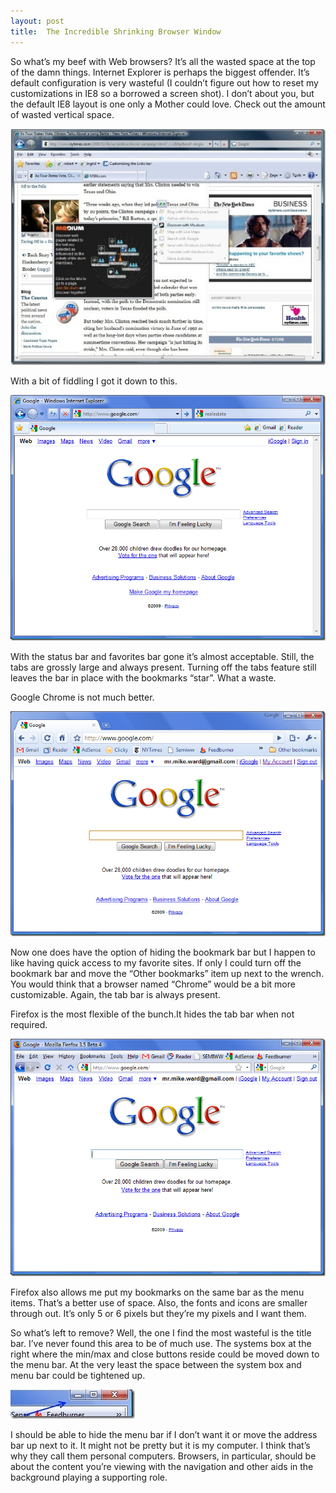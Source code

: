```yaml
---
layout: post
title:  The Incredible Shrinking Browser Window
---
```

So what’s my beef with Web browsers? It’s all the wasted space at the top of the damn things. Internet Explorer is perhaps the biggest offender. It’s default configuration is very wasteful (I couldn’t figure out how to reset my customizations in IE8 so a borrowed a screen shot). I don’t about you, but the default IE8 layout is one only a Mother could love. Check out the amount of wasted vertical space.

![MediumActivity](/cdn/images/blog/TheIncredibleShrinkingBrowserWindow_10A43/MediumActivity.jpg)

With a bit of fiddling I got it down to this.

![image](/cdn/images/blog/TheIncredibleShrinkingBrowserWindow_10A43/image.png)

With the status bar and favorites bar gone it’s almost acceptable. Still, the tabs are grossly large and always present. Turning off the tabs feature still leaves the bar in place with the bookmarks “star”. What a waste.

Google Chrome is not much better.

[![image](/cdn/images/blog/TheIncredibleShrinkingBrowserWindow_10A43/image_thumb.png)](/cdn/images/blog/TheIncredibleShrinkingBrowserWindow_10A43/image_3.png)

Now one does have the option of hiding the bookmark bar but I happen to like having quick access to my favorite sites. If only I could turn off the bookmark bar and move the “Other bookmarks” item up next to the wrench. You would think that a browser named “Chrome” would be a bit more customizable. Again, the tab bar is always present. 

Firefox is the most flexible of the bunch.It hides the tab bar when not required.

![image](/cdn/images/blog/TheIncredibleShrinkingBrowserWindow_10A43/image_4.png)

Firefox also allows me put my bookmarks on the same bar as the menu items. That’s a better use of space. Also, the fonts and icons are smaller through out. It’s only 5 or 6 pixels but they’re my pixels and I want them.

So what’s left to remove? Well, the one I find the most wasteful is the title bar. I’ve never found this area to be of much use. The systems box at the right where the min/max and close buttons reside could be moved down to the menu bar. At the very least the space between the system box and menu bar could be tightened up.

[![arg](/cdn/images/blog/TheIncredibleShrinkingBrowserWindow_10A43/arg_thumb.jpg)](/cdn/images/blog/TheIncredibleShrinkingBrowserWindow_10A43/arg.jpg)

I should be able to hide the menu bar if I don’t want it or move the address bar up next to it. It might not be pretty but it is my computer. I think that’s why they call them personal computers. Browsers, in particular, should be about the content you’re viewing with the navigation and other aids in the background playing a supporting role.
